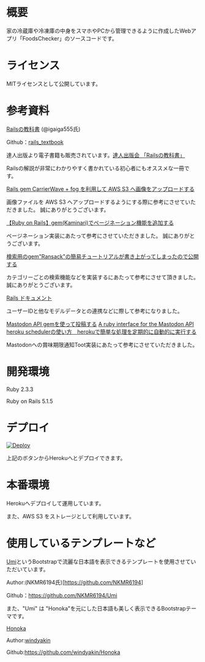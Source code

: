 # 概要

家の冷蔵庫や冷凍庫の中身をスマホやPCから管理できるように作成したWebアプリ「FoodsChecker」のソースコードです。

# ライセンス
MITライセンスとして公開しています。

# 参考資料
[Railsの教科書](http://igarashikuniaki.net/rails_textbook/) (@igaiga555氏)

Github：[rails_textbook](https://github.com/igaiga/rails_textbook)

達人出版より電子書籍も販売されています。[達人出版会 「Railsの教科書」](https://tatsu-zine.com/books/rails-textbook)

Railsの解説が非常にわかりやすく書かれている初心者にもオススメな一冊です。

[Rails gem CarrierWave + fog を利用して AWS S3 へ画像をアップロードする
](https://qiita.com/ryo-ichikawa/items/a30dc626cba1ec909d57)

画像ファイルを AWS S3 へアップロードするようにする際に参考にさせていただきました。
誠にありがとうございます。

[【Ruby on Rails】gem(Kaminari)でページネーション機能を追加する](https://qiita.com/NRintaro/items/1ae1e5ceb59c0729c0b9)

ページネーション実装にあたって参考にさせていただきました。
誠にありがとうございます。

[検索用のgem"Ransack"の簡易チュートリアルが書き上がってしまったので公開する](https://qiita.com/halspring/items/00bf12f248052433b24a)

カテゴリーごとの検索機能などを実装するにあたって参考にさせて頂きました。
誠にありがとうございます。

[Rails ドキュメント](http://railsdoc.com)

ユーザーIDと他なモデルデータとの連携などに際して参考になりました。

[Mastodon API gemを使って投稿する](https://qiita.com/takahashim/items/a8c0eb3a75d366cfe87b)
[A ruby interface for the Mastodon API](https://github.com/tootsuite/mastodon-api)
[heroku schedulerの使い方　herokuで簡単な処理を定期的に自動的に実行する](https://qiita.com/Hijiri-K/items/d436d10d0e1ba6c573c0)

Mastodonへの賞味期限通知Toot実装にあたって参考にさせていただきました。

# 開発環境

Ruby 2.3.3

Ruby on Rails 5.1.5

# デプロイ

[![Deploy](https://www.herokucdn.com/deploy/button.png)](https://heroku.com/deploy)

上記のボタンからHerokuへとデプロイできます。

# 本番環境

Herokuへデプロイして運用しています。

また、AWS S3 をストレージとして利用しています。

# 使用しているテンプレートなど

[Umi](https://github.com/NKMR6194/Umi)というBootstrapで流麗な日本語を表示できるテンプレートを使用させていただいています。

Author:(NKMR6194氏)[https://github.com/NKMR6194]

Github：https://github.com/NKMR6194/Umi

また、"Umi" は "Honoka"を元にした日本語も美しく表示できるBootstrapテーマです。

[Honoka](https://github.com/windyakin/Honoka)

Author:[windyakin](https://github.com/windyakin)

Github:https://github.com/windyakin/Honoka
